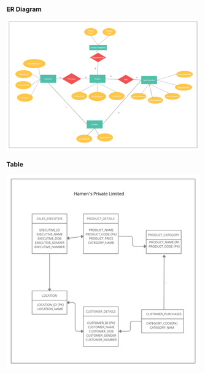 ### ER Diagram
<img src="https://github.com/ajay-singh-au/SAU-2021-Feb-Batch-1/blob/main/RDBMS-Morning/ERDigram.png"><img/>
### Table
<img src="https://github.com/ajay-singh-au/SAU-2021-Feb-Batch-1/blob/main/RDBMS-Morning/Tables.png"></img>

